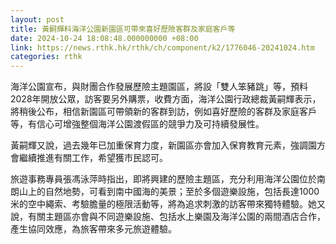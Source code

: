 ```yaml
---
layout: post
title: 黃嗣輝料海洋公園新園區可帶來喜好歷險客群及家庭客戶等
date: 2024-10-24 18:08:48.000000000 +08:00
link: https://news.rthk.hk/rthk/ch/component/k2/1776046-20241024.htm
categories: rthk
---
```


海洋公園宣布，與財團合作發展歷險主題園區，將設「雙人笨豬跳」等，預料2028年開放公眾，訪客要另外購票，收費方面，海洋公園行政總裁黃嗣輝表示，將稍後公布，相信新園區可帶領新的客群到訪，例如喜好歷險的客群及家庭客戶等，有信心可增強整個海洋公園渡假區的競爭力及可持續發展性。

黃嗣輝又說，過去幾年已加重保育力度，新園區亦會加入保育教育元素，強調園方會繼續推進有關工作，希望獲市民認可。

旅遊事務專員張馮泳萍時指出，即將興建的歷險主題區，充分利用海洋公園位於南朗山上的自然地勢，可看到南中國海的美景；至於多個遊樂設施，包括長達1000米的空中繩索、考驗膽量的極限活動等，將為追求刺激的訪客帶來獨特體驗。她又說，有關主題區亦會與不同遊樂設施、包括水上樂園及海洋公園的兩間酒店合作，產生協同效應，為旅客帶來多元旅遊體驗。

